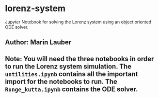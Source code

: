 # lorenz-system

Jupyter Notebook for solving the Lorenz system using an object oriented ODE solver.

## Author: Marin Lauber

## Note: You will need the three notebooks in order to run the Lorenz system simulation. The `untilities.ipynb` contains all the important import for the notebooks to run. The `Runge_kutta.ipynb` contains the ODE solver.
